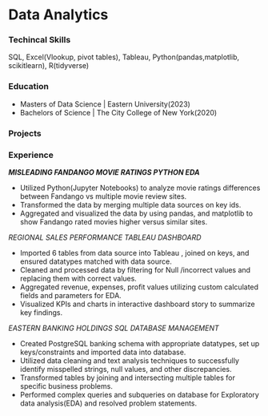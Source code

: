 # Data Analytics

### Techincal Skills
 SQL, Excel(Vlookup, pivot tables), Tableau, Python(pandas,matplotlib, scikitlearn), R(tidyverse)

### Education
- Masters of Data Science | Eastern University(2023)
- Bachelors of Science | The City College of New York(2020)

### Projects

### Experience

***MISLEADING FANDANGO MOVIE RATINGS PYTHON EDA***
 - Utilized Python(Jupyter Notebooks) to analyze movie ratings differences between Fandango vs multiple movie review sites.
 - Transformed the data by merging multiple data sources on key ids.
 - Aggregated and visualized the data by using pandas, and matplotlib to show Fandango rated movies higher versus similar sites.

*REGIONAL SALES PERFORMANCE TABLEAU DASHBOARD*
- Imported 6 tables from data source into Tableau , joined on keys, and ensured datatypes matched with data source.
- Cleaned and processed data by filtering for Null /incorrect values and replacing them with correct values.
- Aggregated revenue, expenses, profit values utilizing custom calculated fields and parameters for EDA.
- Visualized KPIs and charts in interactive dashboard story to summarize key findings.

*EASTERN BANKING HOLDINGS SQL DATABASE MANAGEMENT*
- Created PostgreSQL banking schema with appropriate datatypes, set up keys/constraints and imported data into database.
- Utilized data cleaning and text analysis techniques to successfully identify misspelled strings, null values, and other discrepancies.
- Transformed tables by joining and intersecting multiple tables for specific business problems.
- Performed complex queries and subqueries on database for Exploratory data analysis(EDA) and resolved problem statements.


